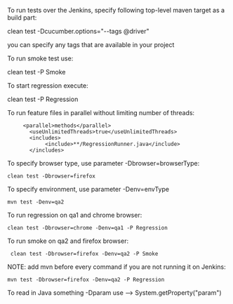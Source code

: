 To run tests over the Jenkins, specify following top-level maven target as a build part:


clean test -Dcucumber.options="--tags @driver"

you can specify any tags that are available in your project

To run smoke test use:

clean test -P Smoke

To start regression execute:

clean test -P Regression

To run feature files in parallel without limiting number of threads:

         <parallel>methods</parallel>
           <useUnlimitedThreads>true</useUnlimitedThreads>
           <includes>
                <include>**/RegressionRunner.java</include>
           </includes>
           
           
 
 
 To specify browser type, use parameter -Dbrowser=browserType:
 
 `clean test -Dbrowser=firefox`
 
 To specify environment, use parameter -Denv=envType
 
 `mvn test -Denv=qa2`
 
 To run regression on qa1 and chrome browser:
 
 `clean test -Dbrowser=chrome -Denv=qa1 -P Regression`
 
  To run smoke on qa2 and firefox browser:
 
` clean test -Dbrowser=firefox -Denv=qa2 -P Smoke`
 
 NOTE: add mvn before every command if you are not running it on Jenkins:
 
 `mvn test -Dbrowser=firefox -Denv=qa2 -P Regression`
 
 To read in Java something -Dparam use --> System.getProperty("param")
 
 
 
 